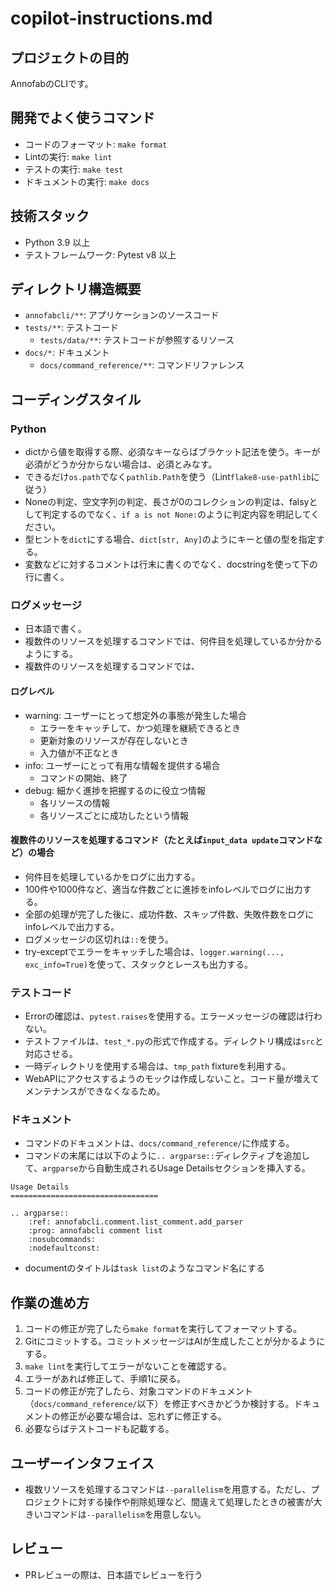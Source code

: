 # copilot-instructions.md

## プロジェクトの目的
AnnofabのCLIです。

## 開発でよく使うコマンド
* コードのフォーマット: `make format`
* Lintの実行: `make lint`
* テストの実行: `make test`
* ドキュメントの実行: `make docs`

## 技術スタック
* Python 3.9 以上
* テストフレームワーク: Pytest v8 以上

## ディレクトリ構造概要

* `annofabcli/**`: アプリケーションのソースコード
* `tests/**`: テストコード
    * `tests/data/**`: テストコードが参照するリソース
* `docs/*`: ドキュメント
    * `docs/command_reference/**`: コマンドリファレンス

## コーディングスタイル

### Python
* dictから値を取得する際、必須なキーならばブラケット記法を使う。キーが必須がどうか分からない場合は、必須とみなす。
* できるだけ`os.path`でなく`pathlib.Path`を使う（Lint`flake8-use-pathlib`に従う）
* Noneの判定、空文字列の判定、長さが0のコレクションの判定は、falsyとして判定するのでなく、`if a is not None:`のように判定内容を明記してください。
* 型ヒントを`dict`にする場合、`dict[str, Any]`のようにキーと値の型を指定する。
* 変数などに対するコメントは行末に書くのでなく、docstringを使って下の行に書く。


### ログメッセージ
* 日本語で書く。
* 複数件のリソースを処理するコマンドでは、何件目を処理しているか分かるようにする。
* 複数件のリソースを処理するコマンドでは、

#### ログレベル
* warning: ユーザーにとって想定外の事態が発生した場合
    * エラーをキャッチして、かつ処理を継続できるとき
    * 更新対象のリソースが存在しないとき
    * 入力値が不正なとき
* info: ユーザーにとって有用な情報を提供する場合
    * コマンドの開始、終了
* debug: 細かく進捗を把握するのに役立つ情報
    * 各リソースの情報
    * 各リソースごとに成功したという情報
    
    
#### 複数件のリソースを処理するコマンド（たとえば`input_data update`コマンドなど）の場合
* 何件目を処理しているかをログに出力する。
* 100件や1000件など、適当な件数ごとに進捗をinfoレベルでログに出力する。
* 全部の処理が完了した後に、成功件数、スキップ件数、失敗件数をログにinfoレベルで出力する。
* ログメッセージの区切れは` :: `を使う。
* try-exceptでエラーをキャッチした場合は、`logger.warning(..., exc_info=True)`を使って、スタックとレースも出力する。


### テストコード
* Errorの確認は、`pytest.raises`を使用する。エラーメッセージの確認は行わない。
* テストファイルは、`test_*.py`の形式で作成する。ディレクトリ構成は`src`と対応させる。
* 一時ディレクトリを使用する場合は、`tmp_path` fixtureを利用する。
* WebAPIにアクセスするようのモックは作成しないこと。コード量が増えてメンテナンスができなくなるため。

### ドキュメント
* コマンドのドキュメントは、`docs/command_reference/`に作成する。
* コマンドの末尾には以下のように`.. argparse::`ディレクティブを追加して、`argparse`から自動生成されるUsage Detailsセクションを挿入する。

```
Usage Details
=================================

.. argparse::
    :ref: annofabcli.comment.list_comment.add_parser
    :prog: annofabcli comment list
    :nosubcommands:
    :nodefaultconst:
```

* documentのタイトルは`task list`のようなコマンド名にする


## 作業の進め方
1. コードの修正が完了したら`make format`を実行してフォーマットする。
2. Gitにコミットする。コミットメッセージはAIが生成したことが分かるようにする。
3. `make lint`を実行してエラーがないことを確認する。
4. エラーがあれば修正して、手順1に戻る。
5. コードの修正が完了したら、対象コマンドのドキュメント（`docs/command_reference/`以下）を修正すべきかどうか検討する。ドキュメントの修正が必要な場合は、忘れずに修正する。
6. 必要ならばテストコードも記載する。


## ユーザーインタフェイス
* 複数リソースを処理するコマンドは`--parallelism`を用意する。ただし、プロジェクトに対する操作や削除処理など、間違えて処理したときの被害が大きいコマンドは`--parallelism`を用意しない。


## レビュー
* PRレビューの際は、日本語でレビューを行う
